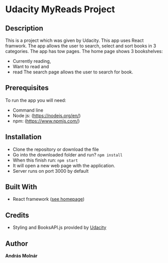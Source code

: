 # Udacity MyReads Project

## Description

This is a project which was given by Udacity. This app uses React framwork. 
The app allows the user to search, select and sort books in 3 categories.
The app has tow pages. The home page shows 3 bookshelves: 
* Currently reading,
* Want to read and 
* read
The search page allows the user to search for book.

## Prerequisites

To run the app you will need:

* Command line
* Node js: (https://nodejs.org/en/)
* npm: (https://www.npmjs.com/)

## Installation

* Clone the repository or download the file
* Go into the downloaded folder and run? `npm install`
* When this finish run: `npm start`
* It will open a new web page with the application.
* Server runs on port 3000 by default 

## Built With

* React framework ([see homepage](https://reactjs.org/))

## Credits

* Styling and BooksAPI.js provided by [Udacity](https:udacity.com)

## Author

**András Molnár**




